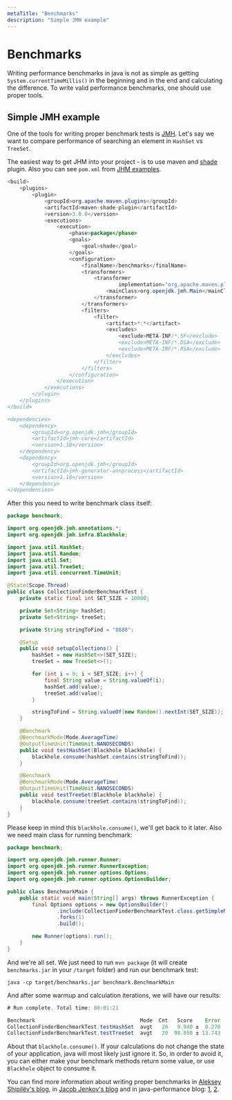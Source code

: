 ```yaml
---
metaTitle: "Benchmarks"
description: "Simple JMH example"
---
```


# Benchmarks


Writing performance benchmarks in java is not as simple as getting `System.currentTimeMillis()` in the beginning and in the end and calculating the difference. To write valid performance benchmarks, one should use proper tools.



## Simple JMH example


One of the tools for writing proper benchmark tests is [JMH](http://openjdk.java.net/projects/code-tools/jmh/). Let's say we want to compare performance of searching an element in `HashSet` vs `TreeSet`.

The easiest way to get JHM into your project - is to use maven and [shade](https://maven.apache.org/plugins/maven-shade-plugin/) plugin. Also you can see `pom.xml` from [JHM examples](http://hg.openjdk.java.net/code-tools/jmh/file/tip/jmh-archetypes/jmh-java-benchmark-archetype/src/main/resources/archetype-resources/pom.xml).

```java
<build>
    <plugins>
        <plugin>
            <groupId>org.apache.maven.plugins</groupId>
            <artifactId>maven-shade-plugin</artifactId>
            <version>3.0.0</version>
            <executions>
                <execution>
                    <phase>package</phase>
                    <goals>
                        <goal>shade</goal>
                    </goals>
                    <configuration>
                        <finalName>/benchmarks</finalName>
                        <transformers>
                            <transformer
                                    implementation="org.apache.maven.plugins.shade.resource.ManifestResourceTransformer">
                                <mainClass>org.openjdk.jmh.Main</mainClass>
                            </transformer>
                        </transformers>
                        <filters>
                            <filter>
                                <artifact>*:*</artifact>
                                <excludes>
                                    <exclude>META-INF/*.SF</exclude>
                                    <exclude>META-INF/*.DSA</exclude>
                                    <exclude>META-INF/*.RSA</exclude>
                                </excludes>
                            </filter>
                        </filters>
                    </configuration>
                </execution>
            </executions>
        </plugin>
    </plugins>
</build>

<dependencies>
    <dependency>
        <groupId>org.openjdk.jmh</groupId>
        <artifactId>jmh-core</artifactId>
        <version>1.18</version>
    </dependency>
    <dependency>
        <groupId>org.openjdk.jmh</groupId>
        <artifactId>jmh-generator-annprocess</artifactId>
        <version>1.18</version>
    </dependency>
</dependencies>

```

After this you need to write benchmark class itself:

```java
package benchmark;

import org.openjdk.jmh.annotations.*;
import org.openjdk.jmh.infra.Blackhole;

import java.util.HashSet;
import java.util.Random;
import java.util.Set;
import java.util.TreeSet;
import java.util.concurrent.TimeUnit;

@State(Scope.Thread)
public class CollectionFinderBenchmarkTest {
    private static final int SET_SIZE = 10000;

    private Set<String> hashSet;
    private Set<String> treeSet;

    private String stringToFind = "8888";

    @Setup
    public void setupCollections() {
        hashSet = new HashSet<>(SET_SIZE);
        treeSet = new TreeSet<>();

        for (int i = 0; i < SET_SIZE; i++) {
            final String value = String.valueOf(i);
            hashSet.add(value);
            treeSet.add(value);
        }

        stringToFind = String.valueOf(new Random().nextInt(SET_SIZE));
    }

    @Benchmark
    @BenchmarkMode(Mode.AverageTime)
    @OutputTimeUnit(TimeUnit.NANOSECONDS)
    public void testHashSet(Blackhole blackhole) {
        blackhole.consume(hashSet.contains(stringToFind));
    }

    @Benchmark
    @BenchmarkMode(Mode.AverageTime)
    @OutputTimeUnit(TimeUnit.NANOSECONDS)
    public void testTreeSet(Blackhole blackhole) {
        blackhole.consume(treeSet.contains(stringToFind));
    }
}

```

Please keep in mind this `blackhole.consume()`, we'll get back to it later. Also we need main class for running benchmark:

```java
package benchmark;

import org.openjdk.jmh.runner.Runner;
import org.openjdk.jmh.runner.RunnerException;
import org.openjdk.jmh.runner.options.Options;
import org.openjdk.jmh.runner.options.OptionsBuilder;

public class BenchmarkMain {
    public static void main(String[] args) throws RunnerException {
        final Options options = new OptionsBuilder()
                .include(CollectionFinderBenchmarkTest.class.getSimpleName())
                .forks(1)
                .build();

        new Runner(options).run();
    }
}

```

And we're all set. We just need to run `mvn package` (it will create `benchmarks.jar` in your `/target` folder) and run our benchmark test:

`java -cp target/benchmarks.jar benchmark.BenchmarkMain`

And after some warmup and calculation iterations, we will have our results:

```java
# Run complete. Total time: 00:01:21

Benchmark                                  Mode  Cnt   Score    Error  Units
CollectionFinderBenchmarkTest.testHashSet  avgt   20   9.940 ±  0.270  ns/op
CollectionFinderBenchmarkTest.testTreeSet  avgt   20  98.858 ± 13.743  ns/op

```

About that `blackhole.consume()`. If your calculations do not change the state of your application, java will most likely just ignore it. So, in order to avoid it, you can either make your benchmark methods return some value, or use `Blackhole` object to consume it.

You can find more information about writing proper benchmarks in [Aleksey Shipilëv's blog](https://shipilev.net/blog/2014/nanotrusting-nanotime/), in [Jacob Jenkov's blog](http://tutorials.jenkov.com/java-performance/jmh.html) and in java-performance blog: [1](http://java-performance.info/jmh/), [2](http://java-performance.info/introduction-jmh-profilers/).


